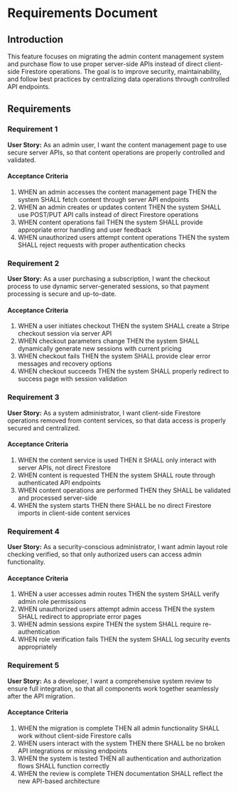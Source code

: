 # Requirements Document

## Introduction

This feature focuses on migrating the admin content management system and purchase flow to use proper server-side APIs instead of direct client-side Firestore operations. The goal is to improve security, maintainability, and follow best practices by centralizing data operations through controlled API endpoints.

## Requirements

### Requirement 1

**User Story:** As an admin user, I want the content management page to use secure server APIs, so that content operations are properly controlled and validated.

#### Acceptance Criteria

1. WHEN an admin accesses the content management page THEN the system SHALL fetch content through server API endpoints
2. WHEN an admin creates or updates content THEN the system SHALL use POST/PUT API calls instead of direct Firestore operations
3. WHEN content operations fail THEN the system SHALL provide appropriate error handling and user feedback
4. WHEN unauthorized users attempt content operations THEN the system SHALL reject requests with proper authentication checks

### Requirement 2

**User Story:** As a user purchasing a subscription, I want the checkout process to use dynamic server-generated sessions, so that payment processing is secure and up-to-date.

#### Acceptance Criteria

1. WHEN a user initiates checkout THEN the system SHALL create a Stripe checkout session via server API
2. WHEN checkout parameters change THEN the system SHALL dynamically generate new sessions with current pricing
3. WHEN checkout fails THEN the system SHALL provide clear error messages and recovery options
4. WHEN checkout succeeds THEN the system SHALL properly redirect to success page with session validation

### Requirement 3

**User Story:** As a system administrator, I want client-side Firestore operations removed from content services, so that data access is properly secured and centralized.

#### Acceptance Criteria

1. WHEN the content service is used THEN it SHALL only interact with server APIs, not direct Firestore
2. WHEN content is requested THEN the system SHALL route through authenticated API endpoints
3. WHEN content operations are performed THEN they SHALL be validated and processed server-side
4. WHEN the system starts THEN there SHALL be no direct Firestore imports in client-side content services

### Requirement 4

**User Story:** As a security-conscious administrator, I want admin layout role checking verified, so that only authorized users can access admin functionality.

#### Acceptance Criteria

1. WHEN a user accesses admin routes THEN the system SHALL verify admin role permissions
2. WHEN unauthorized users attempt admin access THEN the system SHALL redirect to appropriate error pages
3. WHEN admin sessions expire THEN the system SHALL require re-authentication
4. WHEN role verification fails THEN the system SHALL log security events appropriately

### Requirement 5

**User Story:** As a developer, I want a comprehensive system review to ensure full integration, so that all components work together seamlessly after the API migration.

#### Acceptance Criteria

1. WHEN the migration is complete THEN all admin functionality SHALL work without client-side Firestore calls
2. WHEN users interact with the system THEN there SHALL be no broken API integrations or missing endpoints
3. WHEN the system is tested THEN all authentication and authorization flows SHALL function correctly
4. WHEN the review is complete THEN documentation SHALL reflect the new API-based architecture